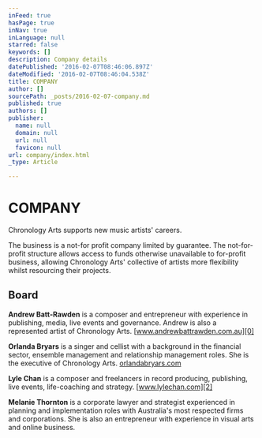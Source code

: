 ```yaml
---
inFeed: true
hasPage: true
inNav: true
inLanguage: null
starred: false
keywords: []
description: Company details
datePublished: '2016-02-07T08:46:06.897Z'
dateModified: '2016-02-07T08:46:04.538Z'
title: COMPANY
author: []
sourcePath: _posts/2016-02-07-company.md
published: true
authors: []
publisher:
  name: null
  domain: null
  url: null
  favicon: null
url: company/index.html
_type: Article

---
```

# COMPANY

Chronology Arts supports new music artists' careers.

The business is a not-for profit company limited by guarantee. The not-for-profit structure allows access to funds otherwise unavailable to for-profit business, allowing Chronology Arts' collective of artists more flexibility whilst resourcing their projects.

## Board

**Andrew Batt-Rawden** is a composer and entrepreneur with experience in publishing, media, live events and governance. Andrew is also a represented artist of Chronology Arts. [www.andrewbattrawden.com.au][0]

**Orlanda Bryars** is a singer and cellist with a background in the financial sector, ensemble management and relationship management roles. She is the executive of Chronology Arts. [orlandabryars.com][1]

**Lyle Chan** is a composer and freelancers in record producing, publishing, live events, life-coaching and strategy. [www.lylechan.com][2]

**Melanie Thornton** is a corporate lawyer and strategist experienced in planning and implementation roles with Australia's most respected firms and corporations. She is also an entrepreneur with experience in visual arts and online business. 

[0]: http://www.andrewbattrawden.com.au/
[1]: http://orlandabryars.com/
[2]: http://www.lylechan.com/